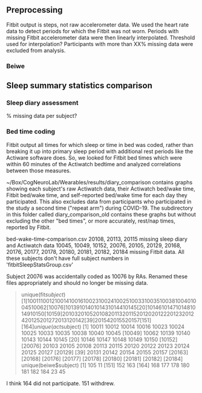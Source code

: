 #

## Preprocessing

Fitbit output is steps, not raw accelerometer data. We used the heart rate data to detect periods for which the Fitbit was not worn. Periods with missing Fitbit accelerometer data were then linearly interpolated. Threshold used for interpolation? Participants with more than XX% missing data were excluded from analysis.

### Beiwe


## Sleep summary statistics comparison

### Sleep diary assessment

% missing data per subject?

### Bed time coding

Fitbit output all times for which sleep or time in bed was coded, rather than breaking it up into primary sleep period with additional rest periods like the Actiware software does. So, we looked for Fitbit bed times which were within 60 minutes of the Actiwatch bedtime and analyzed correlations between those measures.

~/Box/CogNeuroLab/Wearables/results/diary_comparison contains graphs showing each subject's raw Actiwatch data, their Actiwatch bed/wake time, Fitbit bed/wake time, and self-reported bed/wake time for each day they participated. This also excludes data from participants who participated in the study a second time ("repeat arm") during COVID-19. The subdirectory in this folder called diary_comparison_old contains these graphs but without excluding the other "bed times", or more accurately, rest/nap times, reported by Fitbit.

bed-wake-time-comparison.csv
20108, 20113, 20115 missing sleep diary and Actiwatch data
10045, 10049, 10152, 20076, 20105, 20129, 20168, 20176, 20177, 20178, 20180, 20181, 20182, 20184  missing Fitbit data. All these subjects don't have full subject numbers in 'fitbitSleepStatsGroup.csv'

Subject 20076 was accidentally coded as 10076 by RAs. Renamed these files appropriately and should no longer be missing data.

> unique(fit$subject)
 [1] 10011 10012 10014 10016 10023 10024 10025 10033 10035 10038 10040 10045 10062 [10076] 10139 10140 10143 10144 10145
[20] 10146 10147 10148 10149 10150 [10159] 20103 20105 20108 20113 20115 20120 20122 20123 20124 20125 20127 20131 20142
[39] 20154 20155 20157   [151]   [164]
> unique(act$subject)
 [1] 10011 10012 10014 10016 10023 10024 10025 10033 10035 10038 10040 10045 [10049] 10062 10139 10140 10143 10144 10145
[20] 10146 10147 10148 10149 10150 [10152] [20076] 20103 20105 20108 20113 20115 20120 20122 20123 20124 20125 20127 [20129]
[39] 20131 20142 20154 20155 20157 [20163] [20168] [20176] [20177] [20178] [20180] [20181] [20182] [20184]
> unique(beiwe$subject)
 [1] 105  11 [151] 152 163 [164] 168 177 178 180 181 182 184  23  45

 I think 164 did not participate.
 151 withdrew.
